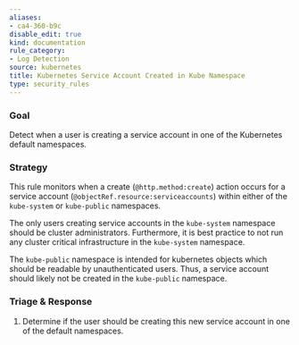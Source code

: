 ```yaml
---
aliases:
- ca4-360-b9c
disable_edit: true
kind: documentation
rule_category:
- Log Detection
source: kubernetes
title: Kubernetes Service Account Created in Kube Namespace
type: security_rules
---
```


### Goal
Detect when a user is creating a service account in one of the Kubernetes default namespaces.

### Strategy
This rule monitors when a create (`@http.method:create`) action occurs for a service account (`@objectRef.resource:serviceaccounts`) within either of the `kube-system` or `kube-public` namespaces.

The only users creating service accounts in the `kube-system` namespace should be cluster administrators. Furthermore, it is best practice to not run any cluster critical infrastructure in the `kube-system` namespace.

The `kube-public` namespace is intended for kubernetes objects which should be readable by unauthenticated users. Thus, a service account should likely not be created in the `kube-public` namespace.

### Triage & Response
1. Determine if the user should be creating this new service account in one of the default namespaces.
